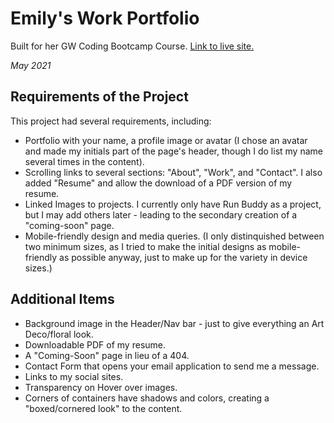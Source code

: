# Emily's Work Portfolio

Built for her GW Coding Bootcamp Course.
[Link to live site. ](https://emilynecciai.github.io/work-portfolio/)

_May 2021_

## Requirements of the Project

This project had several requirements, including: 
- Portfolio with your name, a profile image or avatar (I chose an avatar and made my initials part of the page's header, though I do list my name several times in the content).
- Scrolling links to several sections: "About", "Work", and "Contact". I also added "Resume" and allow the download of a PDF version of my resume.
- Linked Images to projects. I currently only have Run Buddy as a project, but I may add others later - leading to the secondary creation of a "coming-soon" page.
- Mobile-friendly design and media queries. (I only distinquished between two minimum sizes, as I tried to make the initial designs as mobile-friendly as possible anyway, just to make up for the variety in device sizes.)

## Additional Items
- Background image in the Header/Nav bar - just to give everything an Art Deco/floral look. 
- Downloadable PDF of my resume. 
- A "Coming-Soon" page in lieu of a 404.
- Contact Form that opens your email application to send me a message. 
- Links to my social sites.
- Transparency on Hover over images.
- Corners of containers have shadows and colors, creating a "boxed/cornered look" to the content.

